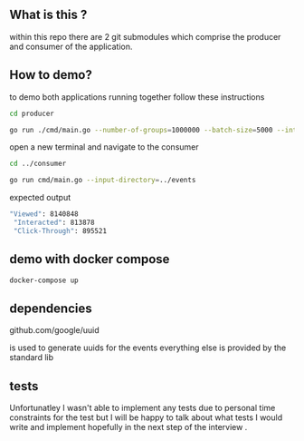 ## What is this ?

within this repo there are 2 git submodules which comprise the producer and consumer of the application.

## How to demo?

to demo both applications running together follow these instructions 


```bash
cd producer
```

```bash
go run ./cmd/main.go --number-of-groups=1000000 --batch-size=5000 --interval=1 --output-directory=../events
```


open a new terminal and navigate to the consumer 


```bash
cd ../consumer
```

```bash
go run cmd/main.go --input-directory=../events
````

expected output 
```bash
"Viewed": 8140848 
 "Interacted": 813878 
 "Click-Through": 895521 
```

## demo with docker compose 

```bash
docker-compose up 
```

## dependencies 

github.com/google/uuid

is used to generate uuids for the events everything else is provided by the standard lib 

## tests
Unfortunatley I wasn't able to implement any tests due to personal time constraints for the test but I will be happy to talk about what tests I would write and implement hopefully in the next step of the interview .

